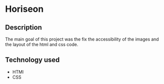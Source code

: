 # Horiseon

## Description
The main goal of this project was the fix the accessibility of the images and the layout of the html and css code.

## Technology used
- HTMl
- CSS
